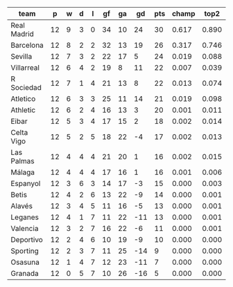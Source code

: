 |    team     | p  | w | d | l | gf | ga | gd  | pts | champ | top2  | top3  | top4  |  5-7  | bot4  | bot3  | bot2  |
|-------------|----|---|---|---|----|----|-----|-----|-------|-------|-------|-------|-------|-------|-------|-------|
| Real Madrid | 12 | 9 | 3 | 0 | 34 | 10 |  24 |  30 | 0.617 | 0.890 | 0.959 | 0.983 | 0.015 | 0.000 | 0.000 | 0.000|
| Barcelona   | 12 | 8 | 2 | 2 | 32 | 13 |  19 |  26 | 0.317 | 0.746 | 0.880 | 0.939 | 0.050 | 0.000 | 0.000 | 0.000|
| Sevilla     | 12 | 7 | 3 | 2 | 22 | 17 |   5 |  24 | 0.019 | 0.088 | 0.252 | 0.407 | 0.332 | 0.004 | 0.001 | 0.001|
| Villarreal  | 12 | 6 | 4 | 2 | 19 |  8 |  11 |  22 | 0.007 | 0.039 | 0.125 | 0.235 | 0.338 | 0.012 | 0.006 | 0.002|
| R Sociedad  | 12 | 7 | 1 | 4 | 21 | 13 |   8 |  22 | 0.013 | 0.074 | 0.226 | 0.379 | 0.340 | 0.004 | 0.002 | 0.001|
| Atletico    | 12 | 6 | 3 | 3 | 25 | 11 |  14 |  21 | 0.019 | 0.098 | 0.281 | 0.442 | 0.328 | 0.002 | 0.001 | 0.000|
| Athletic    | 12 | 6 | 2 | 4 | 16 | 13 |   3 |  20 | 0.001 | 0.011 | 0.051 | 0.113 | 0.251 | 0.032 | 0.017 | 0.006|
| Eibar       | 12 | 5 | 3 | 4 | 17 | 15 |   2 |  18 | 0.002 | 0.014 | 0.061 | 0.122 | 0.269 | 0.034 | 0.016 | 0.004|
| Celta Vigo  | 12 | 5 | 2 | 5 | 18 | 22 |  -4 |  17 | 0.002 | 0.013 | 0.052 | 0.114 | 0.249 | 0.038 | 0.019 | 0.008|
| Las Palmas  | 12 | 4 | 4 | 4 | 21 | 20 |   1 |  16 | 0.002 | 0.015 | 0.057 | 0.124 | 0.266 | 0.033 | 0.016 | 0.007|
| Málaga      | 12 | 4 | 4 | 4 | 17 | 16 |   1 |  16 | 0.001 | 0.006 | 0.029 | 0.069 | 0.188 | 0.061 | 0.032 | 0.016|
| Espanyol    | 12 | 3 | 6 | 3 | 14 | 17 |  -3 |  15 | 0.000 | 0.003 | 0.011 | 0.029 | 0.109 | 0.140 | 0.084 | 0.044|
| Betis       | 12 | 4 | 2 | 6 | 13 | 22 |  -9 |  14 | 0.000 | 0.001 | 0.004 | 0.014 | 0.076 | 0.223 | 0.143 | 0.077|
| Alavés      | 12 | 3 | 4 | 5 | 11 | 16 |  -5 |  13 | 0.000 | 0.001 | 0.004 | 0.009 | 0.056 | 0.281 | 0.184 | 0.102|
| Leganes     | 12 | 4 | 1 | 7 | 11 | 22 | -11 |  13 | 0.000 | 0.001 | 0.003 | 0.009 | 0.052 | 0.290 | 0.192 | 0.104|
| Valencia    | 12 | 3 | 2 | 7 | 16 | 22 |  -6 |  11 | 0.000 | 0.001 | 0.003 | 0.009 | 0.048 | 0.268 | 0.180 | 0.102|
| Deportivo   | 12 | 2 | 4 | 6 | 10 | 19 |  -9 |  10 | 0.000 | 0.000 | 0.000 | 0.001 | 0.014 | 0.531 | 0.407 | 0.268|
| Sporting    | 12 | 2 | 3 | 7 | 11 | 25 | -14 |   9 | 0.000 | 0.000 | 0.000 | 0.001 | 0.011 | 0.601 | 0.472 | 0.315|
| Osasuna     | 12 | 1 | 4 | 7 | 12 | 23 | -11 |   7 | 0.000 | 0.000 | 0.000 | 0.001 | 0.006 | 0.650 | 0.528 | 0.380|
| Granada     | 12 | 0 | 5 | 7 | 10 | 26 | -16 |   5 | 0.000 | 0.000 | 0.000 | 0.000 | 0.002 | 0.794 | 0.700 | 0.564|
